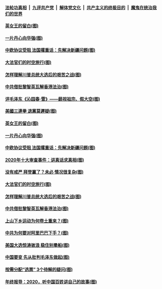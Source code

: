 

####  [法轮功真相](../../../../basic/blob/master/README.md?t=12292331) &nbsp;|&nbsp; [九评共产党](../../../../9ping.md/blob/master/README.md?t=12292331) &nbsp;|&nbsp; [解体党文化](../../../../jtdwh.md/blob/master/README.md?t=12292331)  &nbsp;|&nbsp; [共产主义的终极目的](../../../../gczydzjmd.md/blob/master/README.md?t=12292331) &nbsp;|&nbsp; [魔鬼在统治我们的世界](../../../../mgztzwmdsj.md/blob/master/README.md?t=12292331) 

#### [英女王的留白(图)](../pages/p4/957349.md?t=12292331) 

#### [一片丹心向华强(图)](../pages/p4/957347.md?t=12292331) 

#### [中欧协议受阻 法国撂重话：先解决新疆问题(图)](../pages/p4/957343.md?t=12292331) 

#### [大法官们的时空旅行(图)](../pages/p4/957282.md?t=12292331) 

#### [怎样理解川普总统大选后的艰苦之战(图)](../pages/p4/957257.md?t=12292331) 

#### [中共借批黎智英瓦解香港法治(图)](../pages/p4/957253.md?t=12292331) 



#### [评毛泽东《沁园春·雪》——藐视祖宗、假大空(图)](../pages/p4/957384.md?t=12292331) 

#### [美國三連拳 退黨莫遲疑(图)](../pages/p4/957381.md?t=12292331) 

#### [英女王的留白(图)](../pages/p4/957349.md?t=12292331) 

#### [一片丹心向华强(图)](../pages/p4/957347.md?t=12292331) 

#### [中欧协议受阻 法国撂重话：先解决新疆问题(图)](../pages/p4/957343.md?t=12292331) 

#### [2020年十大审查事件：讲真话求真相(图)](../pages/p4/957348.md?t=12292331) 


#### [没有戒严 拜登赢了？未必 情况很复杂(图)](../pages/p4/956528.md?t=12292331) 

#### [大法官们的时空旅行(图)](../pages/p4/957282.md?t=12292331) 

#### [怎样理解川普总统大选后的艰苦之战(图)](../pages/p4/957257.md?t=12292331) 

#### [中共借批黎智英瓦解香港法治(图)](../pages/p4/957253.md?t=12292331) 

#### [上山下乡运动为何卷土重来？(图)](../pages/p4/957236.md?t=12292331) 

#### [中共为何要对阿里巴巴下手？(图)](../pages/p4/957234.md?t=12292331) 

#### [美国大选惊涛骇浪 稳住别晕船(图)](../pages/p4/957233.md?t=12292331) 

#### [中国要变 先从批判毛泽东做起(图)](../pages/p4/957232.md?t=12292331) 

#### [按需分配“选票” 3个待解的疑问(图)](../pages/p4/957193.md?t=12292331) 


#### [年终报导：2020，听中国百姓讲自己的故事(图)](../pages/p4/957144.md?t=12292331) 

